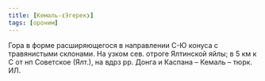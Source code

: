 ```yaml
---
title: [Кемаль-❮Эгерек❯]
tags: [ороним]
---
```


Гора в форме расширяющегося в направлении С-Ю конуса с травянистыми склонами. На
узком сев. отроге Ялтинской яйлы; в 5 км к С от нп Советское (Ялт.), на вдрз рр.
Донга и Каспана – Кемаль – тюрк. ИЛ.
